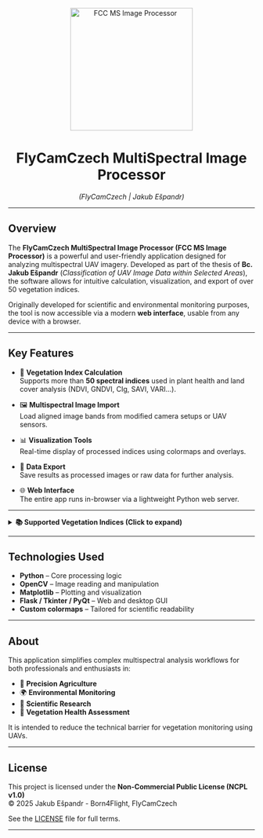 <p align="center">
  <a href="https://i.imghippo.com/files/pWPz7890sA.jpg">
    <img src="https://i.imghippo.com/files/pWPz7890sA.jpg" alt="FCC MS Image Processor" width="250"/>
  </a>
</p>

<h1 align="center">FlyCamCzech MultiSpectral Image Processor</h1>
<p align="center"><em>(FlyCamCzech | Jakub Ešpandr)</em></p>

---

## Overview

The **FlyCamCzech MultiSpectral Image Processor (FCC MS Image Processor)** is a powerful and user-friendly application designed for analyzing multispectral UAV imagery. Developed as part of the thesis of **Bc. Jakub Ešpandr** (*Classification of UAV Image Data within Selected Areas*), the software allows for intuitive calculation, visualization, and export of over 50 vegetation indices.

Originally developed for scientific and environmental monitoring purposes, the tool is now accessible via a modern **web interface**, usable from any device with a browser.

---

## Key Features

- 🌱 **Vegetation Index Calculation**  
  Supports more than **50 spectral indices** used in plant health and land cover analysis (NDVI, GNDVI, CIg, SAVI, VARI...).
  
- 🖼️ **Multispectral Image Import**  
  Load aligned image bands from modified camera setups or UAV sensors.

- 📊 **Visualization Tools**  
  Real-time display of processed indices using colormaps and overlays.

- 💾 **Data Export**  
  Save results as processed images or raw data for further analysis.

- 🌐 **Web Interface**  
  The entire app runs in-browser via a lightweight Python web server.

---

<details>
<summary><strong>📚 Supported Vegetation Indices (Click to expand)</strong></summary>

- BGI, BI, BNDVI, BWDRVI  
- CIg, CIred, CIVE, CVI, CVI2  
- DVI, ENDVI, ENDVI_RGN, EVI, EVI2, EVI_Mod  
- ExG, ExGR, ExR  
- GBNDVI, GCC, GLI, GLI2  
- GNDVI, GNDWI, GOSAVI, GRNDVI, GRVI, MExG  
- MSAVI, MTVI2, NDBI, NDBI-Blue  
- NGBDI, NGBVI, NDGI, NDVI, NDVI_Mod  
- NDWI, NDTI, NG, NGRDI  
- OSAVI, PRI, RGBVI, RDVI, RGRI  
- SAVI, SCI, SR, TGI, TVI  
- UI, VARI, VDVI, VEG, WDRVI

</details>

---

## Technologies Used

- **Python** – Core processing logic  
- **OpenCV** – Image reading and manipulation  
- **Matplotlib** – Plotting and visualization  
- **Flask / Tkinter / PyQt** – Web and desktop GUI  
- **Custom colormaps** – Tailored for scientific readability

---

## About

This application simplifies complex multispectral analysis workflows for both professionals and enthusiasts in:

- 🌾 **Precision Agriculture**  
- 🌍 **Environmental Monitoring**  
- 🧪 **Scientific Research**  
- 🌳 **Vegetation Health Assessment**

It is intended to reduce the technical barrier for vegetation monitoring using UAVs.

---

## License

This project is licensed under the **Non-Commercial Public License (NCPL v1.0)**  
© 2025 Jakub Ešpandr - Born4Flight, FlyCamCzech

See the [LICENSE](https://github.com/Jakub-Espandr/FCCImageProcessor/raw/main/LICENSE) file for full terms.

---
